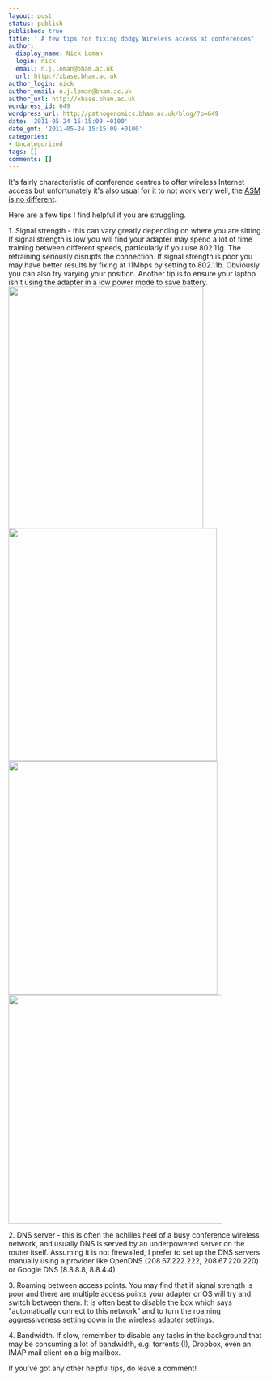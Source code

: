 ```yaml
---
layout: post
status: publish
published: true
title: ' A few tips for fixing dodgy Wireless access at conferences'
author:
  display_name: Nick Loman
  login: nick
  email: n.j.loman@bham.ac.uk
  url: http://xbase.bham.ac.uk
author_login: nick
author_email: n.j.loman@bham.ac.uk
author_url: http://xbase.bham.ac.uk
wordpress_id: 649
wordpress_url: http://pathogenomics.bham.ac.uk/blog/?p=649
date: '2011-05-24 15:15:09 +0100'
date_gmt: '2011-05-24 15:15:09 +0100'
categories:
- Uncategorized
tags: []
comments: []
---
```

<p>It's fairly characteristic of conference centres to offer wireless Internet access but unfortunately it's also usual for it to not work very well, the <a href="http://search.twitter.com/search?q=%23asm2011+wifi">ASM is no different</a>.</p>
<p>Here are a few tips I find helpful if you are struggling.</p>
<p>1. Signal strength - this can vary greatly depending on where you are sitting.  If signal strength is low you will find your adapter may spend a lot of time training between different speeds, particularly if you use 802.11g. The retraining seriously disrupts the connection. If signal strength is poor you may have better results by fixing at 11Mbps by setting to 802.11b. Obviously you can also try varying your position. Another tip is to ensure your laptop isn't using the adapter in a low power mode to save battery.<br />
<a href="http://pathogenomics.bham.ac.uk/blog/wp-content/uploads/Capture.png"><img src="http://pathogenomics.bham.ac.uk/blog/wp-content/uploads/Capture.png" alt="" title="Capture" width="385" height="477" class="aligncenter size-full wp-image-650" /></a><br />
<a href="http://pathogenomics.bham.ac.uk/blog/wp-content/uploads/Capture2.png"><img src="http://pathogenomics.bham.ac.uk/blog/wp-content/uploads/Capture2.png" alt="" title="Capture2" width="412" height="460" class="aligncenter size-full wp-image-651" /></a><br />
<a href="http://pathogenomics.bham.ac.uk/blog/wp-content/uploads/Capture3.png"><img src="http://pathogenomics.bham.ac.uk/blog/wp-content/uploads/Capture3.png" alt="" title="Capture3" width="413" height="462" class="aligncenter size-full wp-image-652" /></a><a href="http://pathogenomics.bham.ac.uk/blog/wp-content/uploads/Capture4.png"><img src="http://pathogenomics.bham.ac.uk/blog/wp-content/uploads/Capture4.png" alt="" title="Capture4" width="423" height="451" class="aligncenter size-full wp-image-653" /></a></p>
<p>2. DNS server - this is often the achilles heel of a busy conference wireless network, and usually DNS is served by an underpowered server on the router itself. Assuming it is not firewalled, I prefer to set up the DNS servers manually using a provider like OpenDNS (208.67.222.222, 208.67.220.220) or Google DNS (8.8.8.8, 8.8.4.4)</p>
<p>3. Roaming between access points. You may find that if signal strength is poor and there are multiple access points your adapter or OS will try and switch between them. It is often best to disable the box which says "automatically connect to this network" and to turn the roaming aggressiveness setting down in the wireless adapter settings.</p>
<p>4. Bandwidth. If slow, remember to disable any tasks in the background that may be consuming a lot of bandwidth, e.g. torrents (!), Dropbox, even an IMAP mail client on a big mailbox.</p>
<p>If you've got any other helpful tips, do leave a comment!</p>
